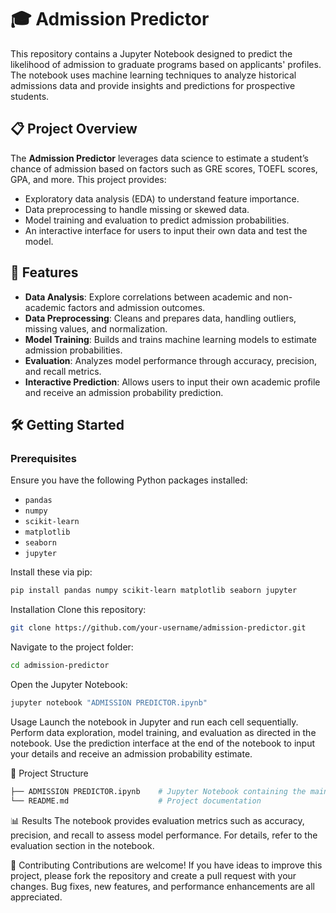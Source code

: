 # 🎓 Admission Predictor

This repository contains a Jupyter Notebook designed to predict the likelihood of admission to graduate programs based on applicants' profiles. The notebook uses machine learning techniques to analyze historical admissions data and provide insights and predictions for prospective students.

## 📋 Project Overview

The **Admission Predictor** leverages data science to estimate a student’s chance of admission based on factors such as GRE scores, TOEFL scores, GPA, and more. This project provides:
- Exploratory data analysis (EDA) to understand feature importance.
- Data preprocessing to handle missing or skewed data.
- Model training and evaluation to predict admission probabilities.
- An interactive interface for users to input their own data and test the model.

## 🚀 Features

- **Data Analysis**: Explore correlations between academic and non-academic factors and admission outcomes.
- **Data Preprocessing**: Cleans and prepares data, handling outliers, missing values, and normalization.
- **Model Training**: Builds and trains machine learning models to estimate admission probabilities.
- **Evaluation**: Analyzes model performance through accuracy, precision, and recall metrics.
- **Interactive Prediction**: Allows users to input their own academic profile and receive an admission probability prediction.

## 🛠️ Getting Started

### Prerequisites

Ensure you have the following Python packages installed:

- `pandas`
- `numpy`
- `scikit-learn`
- `matplotlib`
- `seaborn`
- `jupyter`

Install these via pip:

```bash
pip install pandas numpy scikit-learn matplotlib seaborn jupyter
```

Installation
Clone this repository:
```bash
git clone https://github.com/your-username/admission-predictor.git
```
Navigate to the project folder:
```bash
cd admission-predictor
```
Open the Jupyter Notebook:
```bash
jupyter notebook "ADMISSION PREDICTOR.ipynb"
```
Usage
Launch the notebook in Jupyter and run each cell sequentially.
Perform data exploration, model training, and evaluation as directed in the notebook.
Use the prediction interface at the end of the notebook to input your details and receive an admission probability estimate.

📂 Project Structure
```bash
├── ADMISSION PREDICTOR.ipynb    # Jupyter Notebook containing the main code
└── README.md                    # Project documentation
```
📊 Results
The notebook provides evaluation metrics such as accuracy, precision, and recall to assess model performance. For details, refer to the evaluation section in the notebook.

🤝 Contributing
Contributions are welcome! If you have ideas to improve this project, please fork the repository and create a pull request with your changes. Bug fixes, new features, and performance enhancements are all appreciated.
